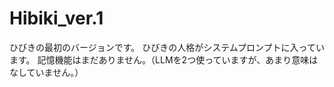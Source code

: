 # Hibiki_ver.1
ひびきの最初のバージョンです。
ひびきの人格がシステムプロンプトに入っています。
記憶機能はまだありません。（LLMを2つ使っていますが、あまり意味はなしていません。）
